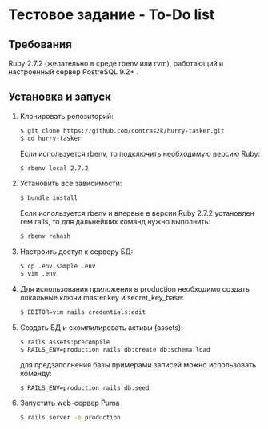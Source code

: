 # Тестовое задание - To-Do list

## Требования

Ruby 2.7.2 (желательно в среде rbenv или rvm), работающий и настроенный сервер PostreSQL 9.2+ .

## Установка и запуск

1. Клонировать репозиторий:

    ~~~ sh
    $ git clone https://github.com/contras2k/hurry-tasker.git
    $ cd hurry-tasker
    ~~~

    Если используется rbenv, то подключить необходимую версию Ruby:

    ~~~ sh
    $ rbenv local 2.7.2
    ~~~

2. Установить все зависимости:

    ~~~ sh
    $ bundle install
    ~~~

    Если используется rbenv и впервые в версии Ruby 2.7.2 установлен гем rails, то для дальнейших команд нужно выполнить:

    ~~~ sh
    $ rbenv rehash
    ~~~

3. Настроить доступ к серверу БД:

    ~~~ sh
    $ cp .env.sample .env
    $ vim .env
    ~~~

4. Для использования приложения в production необходимо создать локальные ключи master.key и secret_key_base:

    ~~~ sh
    $ EDITOR=vim rails credentials:edit
    ~~~

5. Создать БД и скомпилировать активы (assets):

    ~~~ sh
    $ rails assets:precompile
    $ RAILS_ENV=production rails db:create db:schema:load
    ~~~

    для предзаполнения базы примерами записей можно использовать команду:

    ~~~ sh
    $ RAILS_ENV=production rails db:seed
    ~~~

6. Запустить web-сервер Puma

    ~~~ sh
    $ rails server -e production
    ~~~
